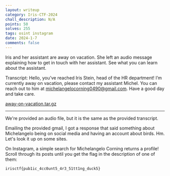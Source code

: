 ```yaml
---
layout: writeup
category: Iris-CTF-2024
chall_description: N/A
points: 50
solves: 255
tags: osint instagram
date: 2024-1-7
comments: false
---
```


Iris and her assistant are away on vacation. She left an audio message explaining how to get in touch with her assistant. See what you can learn about the assistant.  

Transcript: Hello, you’ve reached Iris Stein, head of the HR department! I’m currently away on vacation, please contact my assistant Michel. You can reach out to him at michelangelocorning0490@gmail.com. Have a good day and take care.  

[away-on-vacation.tar.gz](https://github.com/Nightxade/ctf-writeups/blob/master/assets/CTFs/Iris-CTF-2024/away-on-vacation.tar.gz)  

---

We're provided an audio file, but it is the same as the provided transcript.  

Emailing the provided gmail, I got a response that said something about Michelangelo being on social media and having an account about birds. Hm. Let's look it up on some sites.  

On Instagram, a simple search for Michelangelo Corning returns a profile! Scroll through its posts until you get the flag in the description of one of them: 

    irisctf{pub1ic_4cc0unt5_4r3_51tt1ng_duck5}